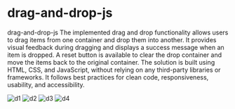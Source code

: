 # drag-and-drop-js
drag-and-drop-js
The implemented drag and drop functionality allows users to drag items from one container and drop them into another. It provides visual feedback during dragging and displays a success message when an item is dropped. A reset button is available to clear the drop container and move the items back to the original container. The solution is built using HTML, CSS, and JavaScript, without relying on any third-party libraries or frameworks. It follows best practices for clean code, responsiveness, usability, and accessibility.

![d1](https://github.com/Abdul-Basith-siddiqui/drag-and-drop-js/assets/60346694/28458ba7-153a-4b7a-ab77-41fc1f9ca184)
![d2](https://github.com/Abdul-Basith-siddiqui/drag-and-drop-js/assets/60346694/c7b8e1b0-8d86-487d-baa5-4ec0505dfd91)
![d3](https://github.com/Abdul-Basith-siddiqui/drag-and-drop-js/assets/60346694/76c0490d-b2b6-4037-8de8-7557ffbc752b)
![d4](https://github.com/Abdul-Basith-siddiqui/drag-and-drop-js/assets/60346694/f333d1d7-6e81-457a-bfc9-c025dcb1c91b)

